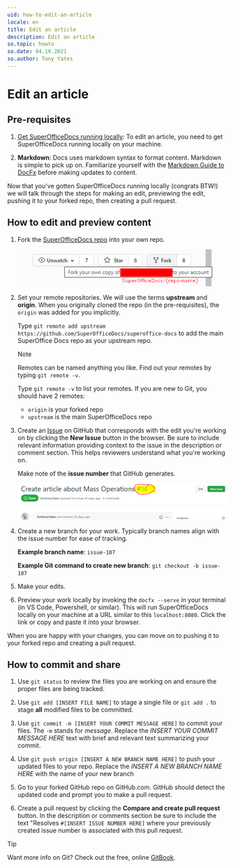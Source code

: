 ```yaml
---
uid: how-to-edit-an-article
locale: en
title: Edit an article
description: Edit an article
so.topic: howto
so.date: 04.19.2021
so.author: Tony Yates
---
```


# Edit an article

## Pre-requisites

  1. [Get SuperOfficeDocs running locally][1]: To edit an article, you need to get SuperOfficeDocs running locally on your machine.

  2. **Markdown**: Docs uses markdown syntax to format content. Markdown is simple to pick up on. Familiarize yourself with the [Markdown Guide to DocFx][2] before making updates to content.

Now that you've gotten SuperOfficeDocs running locally (congrats BTW!) we will talk through the steps for making an edit, previewing the edit, pushing it to your forked repo, then creating a pull request.

## How to edit and preview content

1. Fork the [SuperOfficeDocs repo][3] into your own repo.

    ![Fork SuperOfficeDocs screenshot][img1]

2. Set your remote repositories. We will use the terms **upstream** and **origin**. When you originally cloned the repo (in the pre-requisites), the `origin` was added for you implicitly.

    Type `git remote add upstream https://github.com/SuperOfficeDocs/superoffice-docs` to add the main SuperOffice Docs repo as your upstream repo.

    > [!NOTE]
    > Remotes can be named anything you like. Find out your remotes by typing `git remote -v`.

    Type `git remote -v` to list your remotes. If you are new to Git, you should have 2 remotes:

    * `origin` is your forked repo
    * `upstream` is the main SuperOfficeDocs repo

3. Create an [Issue][4] on GitHub that corresponds with the edit you're working on by clicking the **New Issue** button in the browser. Be sure to include relevant information providing context to the issue in the description or comment section. This helps reviewers understand what you're working on.

    Make note of the **issue number** that GitHub generates.

    ![GitHub issue screenshot][img2]

4. Create a new branch for your work. Typically branch names align with the issue number for ease of tracking.

   **Example branch name**: `issue-107`

   **Example Git command to create new branch**: `git checkout -b issue-107`

5. Make your edits.

6. Preview your work locally by invoking the `docfx --serve` in your terminal (in VS Code, Powershell, or similar). This will run SuperOfficeDocs locally on your machine at a URL similar to this `localhost:8080`. Click the link or copy and paste it into your browser.

When you are happy with your changes, you can move on to pushing it to your forked repo and creating a pull request.

## How to commit and share

1. Use `git status` to review the files you are working on and ensure the proper files are being tracked.

2. Use `git add [INSERT FILE NAME]` to stage a single file or `git add .` to stage **all** modified files to be committed.

3. Use `git commit -m [INSERT YOUR COMMIT MESSAGE HERE]` to commit your files. The `-m` stands for *message*. Replace the *INSERT YOUR COMMIT MESSAGE HERE* text with brief and relevant text summarizing your commit.

4. Use `git push origin [INSERT A NEW BRANCH NAME HERE]` to push your updated files to your repo. Replace the *INSERT A NEW BRANCH NAME HERE* with the name of your new branch

5. Go to your forked GitHub repo on GitHub.com. GitHub should detect the updated code and prompt you to make a pull request.

6. Create a pull request by clicking the **Compare and create pull request** button. In the description or comments section be sure to include the text "Resolves ```#[INSERT ISSUE NUMBER HERE]``` where your previously created issue number is associated with this pull request.

> [!TIP]
> Want more info on Git? Check out the free, online [GitBook][5].

<!-- Referenced links-->
[1]: get-superoffice-docs-running-locally.md
[2]: ../markdown-guide/index.md
[3]: https://github.com/SuperofficeDocs/superoffice-docs
[4]: https://github.com/SuperOfficeDocs/superoffice-docs/issues
[5]: https://git-scm.com/book/en/v2

<!-- Referenced images-->
[img1]: media/fork-repo-on-github.png
[img2]: media/create-issue-on-github.png
